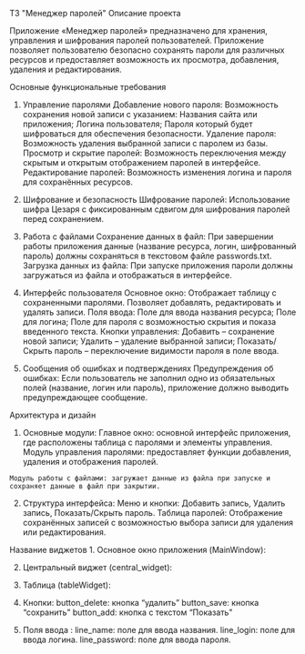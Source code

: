 ТЗ
"Менеджер паролей"
Описание проекта

Приложение «Менеджер паролей» предназначено для хранения, управления и шифрования паролей пользователей. Приложение позволяет пользователю безопасно сохранять пароли для различных ресурсов и предоставляет возможность их просмотра, добавления, удаления и редактирования.

Основные функциональные требования

  1.  Управление паролями
    Добавление нового пароля: Возможность сохранения новой записи с указанием:
    Названия сайта или приложения;
    Логина пользователя;
    Пароля который будет шифроваться для обеспечения безопасности.
    Удаление пароля: Возможность удаления выбранной записи с паролем из базы.
    Просмотр и скрытие паролей: Возможность переключения между скрытым и открытым отображением паролей в интерфейсе.
    Редактирование паролей: Возможность изменения логина и пароля для сохранённых ресурсов.

  2.  Шифрование и безопасность
    Шифрование паролей: Использование шифра Цезаря с фиксированным сдвигом для шифрования паролей перед сохранением.
  
  3.  Работа с файлами
    Сохранение данных в файл: При завершении работы приложения данные (название ресурса, логин, шифрованный пароль) должны сохраняться в текстовом файле passwords.txt.
    Загрузка данных из файла: При запуске приложения пароли должны загружаться из файла и отображаться в интерфейсе.
  4.  Интерфейс пользователя
    Основное окно:
    Отображает таблицу с сохраненными паролями.
    Позволяет добавлять, редактировать и удалять записи.
    Поля ввода:
    Поле для ввода названия ресурса;
    Поле для логина;
    Поле для пароля с возможностью скрытия и показа введенного текста.
    Кнопки управления:
    Добавить – сохранение новой записи;
    Удалить – удаление выбранной записи;
    Показать/Скрыть пароль – переключение видимости пароля в поле ввода.
  5.  Сообщения об ошибках и подтверждениях
    Предупреждения об ошибках: Если пользователь не заполнил одно из обязательных полей (название, логин или пароль), приложение должно выводить предупреждающее сообщение.
  

Архитектура и дизайн

  1.  Основные модули:
    Главное окно: основной интерфейс приложения, где расположены таблица с паролями и элементы управления.
    Модуль управления паролями: предоставляет функции добавления, удаления и отображения паролей.
  
    Модуль работы с файлами: загружает данные из файла при запуске и сохраняет данные в файл при закрытии.
  2.  Структура интерфейса:
    Меню и кнопки:
    Добавить запись, Удалить запись, Показать/Скрыть пароль.
    Таблица паролей:
    Отображение сохранённых записей с возможностью выбора записи для удаления или редактирования.


Название виджетов
    1.  Основное окно приложения  (MainWindow):

  2.  Центральный виджет (central_widget):

  3.  Таблица  (tableWidget):
  
  4.  Кнопки:
      button_delete: кнопка  “удалить” 
    button_save: кнопка “сохранить” 
    button_add: кнопка с текстом “Показать"
  5.  Поля ввода :
    line_name: поле для ввода названия.
    line_login: поле для ввода логина.
    line_password: поле для ввода пароля.
